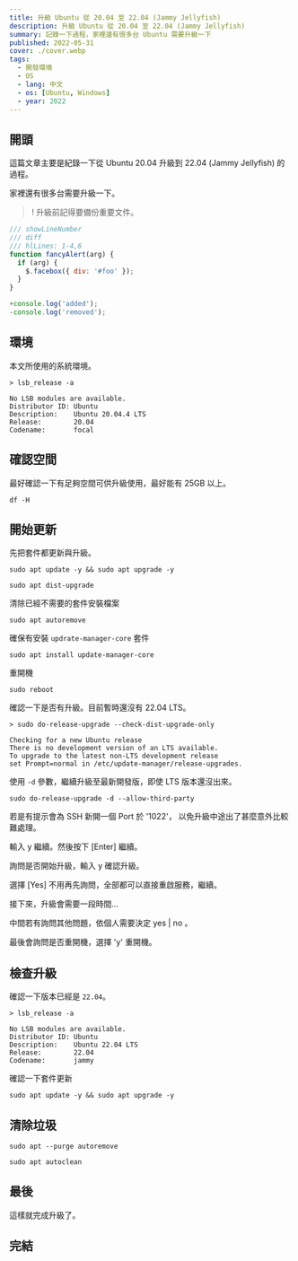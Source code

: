 ```yaml
---
title: 升級 Ubuntu 從 20.04 至 22.04 (Jammy Jellyfish)
description: 升級 Ubuntu 從 20.04 至 22.04 (Jammy Jellyfish)
summary: 記錄一下過程，家裡還有很多台 Ubuntu 需要升級一下
published: 2022-05-31
cover: ./cover.webp
tags:
  - 開發環境
  - OS
  - lang: 中文
  - os: [Ubuntu, Windows]
  - year: 2022
---
```


## 開頭

這篇文章主要是紀錄一下從 Ubuntu 20.04 升級到 22.04 (Jammy Jellyfish) 的過程。

家裡還有很多台需要升級一下。

> ! 升級前記得要備份重要文件。

```js
/// showLineNumber
/// diff
/// hlLines: 1-4,6
function fancyAlert(arg) {
  if (arg) {
    $.facebox({ div: '#foo' });
  }
}

+console.log('added');
-console.log('removed');
```

## 環境

本文所使用的系統環境。

```shell
> lsb_release -a

No LSB modules are available.
Distributor ID: Ubuntu
Description:    Ubuntu 20.04.4 LTS
Release:        20.04
Codename:       focal
```

## 確認空間

最好確認一下有足夠空間可供升級使用，最好能有 25GB 以上。

```shell
df -H
```

## 開始更新

先把套件都更新與升級。

```shell
sudo apt update -y && sudo apt upgrade -y
```

```shell
sudo apt dist-upgrade
```

清除已經不需要的套件安裝檔案

```shell
sudo apt autoremove
```

確保有安裝 `updrate-manager-core` 套件

```shell
sudo apt install update-manager-core
```

重開機

```shell
sudo reboot
```

確認一下是否有升級。目前暫時還沒有 22.04 LTS。

```shell
> sudo do-release-upgrade --check-dist-upgrade-only

Checking for a new Ubuntu release
There is no development version of an LTS available.
To upgrade to the latest non-LTS development release
set Prompt=normal in /etc/update-manager/release-upgrades.
```

使用 `-d` 參數，繼續升級至最新開發版，即使 LTS 版本還沒出來。

```shell
sudo do-release-upgrade -d --allow-third-party
```

若是有提示會為 SSH 新開一個 Port 於 '1022'， 以免升級中途出了甚麼意外比較難處理。

輸入 y 繼續。然後按下 [Enter] 繼續。

詢問是否開始升級，輸入 y 確認升級。

<!--
![fig01.avif](./fig01.avif)
-->

選擇 [Yes] 不用再先詢問，全部都可以直接重啟服務，繼續。

<!--
![fig02.avif](./fig02.avif)
-->

接下來，升級會需要一段時間...

中間若有詢問其他問題，依個人需要決定 yes | no 。

最後會詢問是否重開機，選擇 'y' 重開機。

<!--
![fig03.avif](./fig03.avif)
-->

## 檢查升級

確認一下版本已經是 `22.04`。

```shell
> lsb_release -a

No LSB modules are available.
Distributor ID: Ubuntu
Description:    Ubuntu 22.04 LTS
Release:        22.04
Codename:       jammy
```

確認一下套件更新

```shell
sudo apt update -y && sudo apt upgrade -y
```

## 清除垃圾

```shell
sudo apt --purge autoremove
```

```shell
sudo apt autoclean
```

## 最後

這樣就完成升級了。

## 完結
